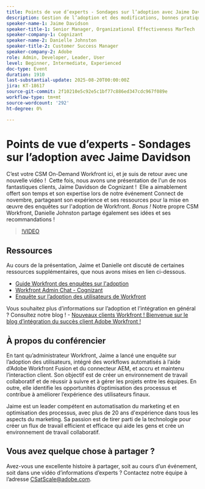 ```yaml
---
title: Points de vue d’experts - Sondages sur l’adoption avec Jaime Davidson
description: Gestion de l’adoption et des modifications, bonnes pratiques, automatisation des workflows (tout s’adapte parfaitement puisque la session traite des enquêtes d’adoption, de l’optimisation et des processus de mise à l’échelle)
speaker-name-1: Jaime Davidson
speaker-title-1: Senior Manager, Organizational Effectiveness MarTech
speaker-company-1: Cognizant
speaker-name-2: Danielle Johnston
speaker-title-2: Customer Success Manager
speaker-company-2: Adobe
role: Admin, Developer, Leader, User
level: Beginner, Intermediate, Experienced
doc-type: Event
duration: 1910
last-substantial-update: 2025-08-20T00:00:00Z
jira: KT-18617
source-git-commit: 2f10210e5c92e5c1bf77c886ed347cdc967f089e
workflow-type: tm+mt
source-wordcount: '292'
ht-degree: 0%

---
```



# Points de vue d’experts - Sondages sur l’adoption avec Jaime Davidson

C’est votre CSM On-Demand Workfront ici, et je suis de retour avec une nouvelle vidéo !  Cette fois, nous avons une présentation de l&#39;un de nos fantastiques clients, Jaime Davidson de Cognizant !  Elle a aimablement offert son temps et son expertise lors de notre événement Connect de novembre, partageant son expérience et ses ressources pour la mise en œuvre des enquêtes sur l&#39;adoption de Workfront. *Bonus !* Notre propre CSM Workfront, Danielle Johnston partage également ses idées et ses recommandations !

>[!VIDEO](https://video.tv.adobe.com/v/3469895/?learn=on&enablevpops)

## Ressources

Au cours de la présentation, Jaime et Danielle ont discuté de certaines ressources supplémentaires, que nous avons mises en lien ci-dessous.

* [Guide Workfront des enquêtes sur l&#39;adoption](https://cdn.experience.workfront.com/Training/Guides/Customer+Success+at+Scale/Workfront+Guide+to+Adoption+Surveys)
* [Workfront Admin Chat - Cognizant](https://cdn.experience.workfront.com/Training/Guides/Customer+Success+at+Scale/Workfront+-+Admin+Chat+20231113+final+GBC)
* [Enquête sur l’adoption des utilisateurs de Workfront](https://cdn.experience.workfront.com/Training/Guides/Customer+Success+at+Scale/Workfront+User+Adoption+Survey+2022+final_Admin+chat)

Vous souhaitez plus d’informations sur l’adoption et l’intégration en général ? Consultez notre blog ! - [ Nouveaux clients Workfront ! Bienvenue sur le blog d’intégration du succès client Adobe Workfront !](https://experienceleaguecommunities.adobe.com/t5/workfront-blogs/new-workfront-customers-welcome-to-the-adobe-workfront-customer/ba-p/635927?profile.language=fr)

## À propos du conférencier

En tant qu’administrateur Workfront, Jaime a lancé une enquête sur l’adoption des utilisateurs, intégré des workflows automatisés à l’aide d’Adobe Workfront Fusion et du connecteur AEM, et accru et maintenu l’interaction client. Son objectif est de créer un environnement de travail collaboratif et de réussir à suivre et à gérer les projets entre les équipes. En outre, elle identifie les opportunités d’optimisation des processus et contribue à améliorer l’expérience des utilisateurs finaux.

Jaime est un leader compétent en automatisation du marketing et en optimisation des processus, avec plus de 20 ans d&#39;expérience dans tous les aspects du marketing. Sa passion est de tirer parti de la technologie pour créer un flux de travail efficient et efficace qui aide les gens et crée un environnement de travail collaboratif.

## Vous avez quelque chose à partager ?

Avez-vous une excellente histoire à partager, soit au cours d’un événement, soit dans une vidéo d’informations d’experts ? Contactez notre équipe à l’adresse [CSatScale@adobe.com](mailto:CSatScale@adobe.com).

